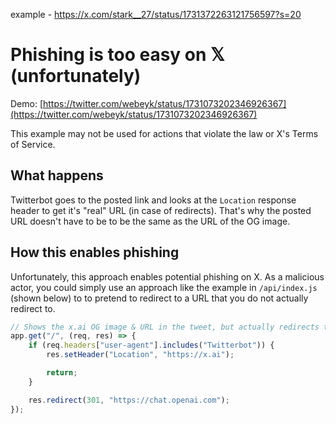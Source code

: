 example - https://x.com/stark__27/status/1731372263121756597?s=20


# Phishing is too easy on 𝕏 (unfortunately)

Demo: [https://twitter.com/webeyk/status/1731073202346926367](https://twitter.com/webeyk/status/1731073202346926367)

This example may not be used for actions that violate the law or X's Terms of Service.

## What happens

Twitterbot goes to the posted link and looks at the `Location` response header to get
it's "real" URL (in case of redirects). That's why the posted URL doesn't have to be
to be the same as the URL of the OG image.

## How this enables phishing

Unfortunately, this approach enables potential phishing on X.
As a malicious actor, you could simply use an approach like the example in `/api/index.js` (shown below) to
to pretend to redirect to a URL that you do not actually redirect to.

```js
// Shows the x.ai OG image & URL in the tweet, but actually redirects to ChatGPT
app.get("/", (req, res) => {
    if (req.headers["user-agent"].includes("Twitterbot")) {
        res.setHeader("Location", "https://x.ai");

        return;
    }

    res.redirect(301, "https://chat.openai.com");
});
```
